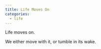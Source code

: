 ```yaml
---
title: Life Moves On
categories:
  - life
---
```

Life moves on.

We either move with it,
or tumble
in its wake.
